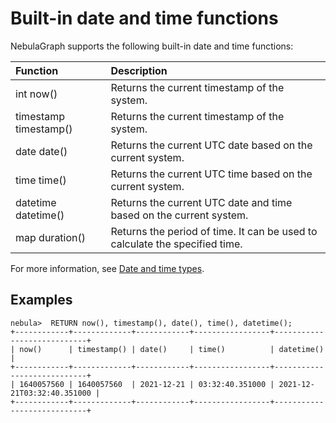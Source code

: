 # Built-in date and time functions

NebulaGraph supports the following built-in date and time functions:

| Function              | Description                                                        |
|:--                    |:--                                                                 |
| int now()             | Returns the current timestamp of the system.                       |
| timestamp timestamp() | Returns the current timestamp of the system.                       |
| date date()           | Returns the current UTC date based on the current system.          |
| time time()           | Returns the current UTC time based on the current system.          |
| datetime datetime()   | Returns the current UTC date and time based on the current system. |
| map duration()        | Returns the period of time. It can be used to calculate the specified time. |

For more information, see [Date and time types](../3.data-types/4.date-and-time.md).

## Examples

```ngql
nebula>  RETURN now(), timestamp(), date(), time(), datetime();
+------------+-------------+------------+-----------------+----------------------------+
| now()      | timestamp() | date()     | time()          | datetime()                 |
+------------+-------------+------------+-----------------+----------------------------+
| 1640057560 | 1640057560  | 2021-12-21 | 03:32:40.351000 | 2021-12-21T03:32:40.351000 |
+------------+-------------+------------+-----------------+----------------------------+
```

